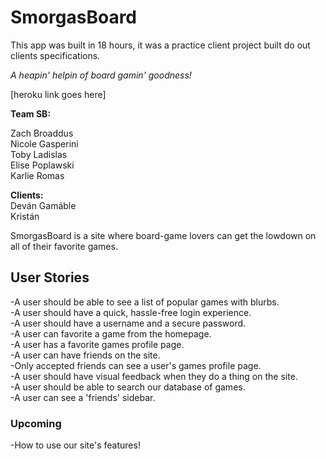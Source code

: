 # SmorgasBoard

This app was built in 18 hours, it was a practice client project built do out clients specifications. 

*A heapin' helpin of board gamin' goodness!*

[heroku link goes here]

**Team SB:**

Zach Broaddus  
Nicole Gasperini  
Toby Ladislas  
Elise Poplawski  
Karlie Romas

**Clients:**  
Deván Gamáble   
Kristán

SmorgasBoard is a site where board-game lovers can get the lowdown on all
of their favorite games.

## User Stories

-A user should be able to see a list of popular games with blurbs.  
-A user should have a quick, hassle-free login experience.  
-A user should have a username and a secure password.  
-A user can favorite a game from the homepage.  
-A user has a favorite games profile page.  
-A user can have friends on the site.  
-Only accepted friends can see a user's games profile page.  
-A user should have visual feedback when they do a thing on the site.  
-A user should be able to search our database of games.  
-A user can see a 'friends' sidebar.  

### Upcoming

-How to use our site's features!
